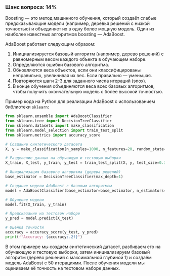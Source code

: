 ### Шанс вопроса: 14%

Boosting — это метод машинного обучения, который создаёт слабые предсказывающие модели (например, деревья решений с низкой точностью) и объединяет их в одну более мощную модель. Один из наиболее известных алгоритмов boosting — AdaBoost.

AdaBoost работает следующим образом:
1. Инициализируется базовый алгоритм (например, дерево решений) с равномерным весом каждого объекта в обучающем наборе.
2. Определяются ошибки базового алгоритма.
3. Обновляются веса объектов, если они классифицированы неправильно, увеличивая их вес. Если правильно — уменьшая.
4. Повторяются шаги 2-3 для заданного числа итераций (эпох).
5. В конце обучения объединяются веса всех базовых алгоритмов, чтобы получить окончательную модель с более высокой точностью.

Пример кода на Python для реализации AdaBoost с использованием библиотеки `sklearn`:
```python
from sklearn.ensemble import AdaBoostClassifier
from sklearn.tree import DecisionTreeClassifier
from sklearn.datasets import make_classification
from sklearn.model_selection import train_test_split
from sklearn.metrics import accuracy_score

# Создание синтетического датасета
X, y = make_classification(n_samples=1000, n_features=20, random_state=42)

# Разделение данных на обучающую и тестовую выборки
X_train, X_test, y_train, y_test = train_test_split(X, y, test_size=0.3, random_state=42)

# Инициализация базового алгоритма (дерева решений)
base_estimator = DecisionTreeClassifier(max_depth=1)

# Создание модели AdaBoost с базовым алгоритмом
model = AdaBoostClassifier(base_estimator=base_estimator, n_estimators=50)

# Обучение модели
model.fit(X_train, y_train)

# Предсказание на тестовом наборе
y_pred = model.predict(X_test)

# Оценка точности
accuracy = accuracy_score(y_test, y_pred)
print(f"Accuracy: {accuracy:.2f}")
```
В этом примере мы создаём синтетический датасет, разбиваем его на обучающую и тестовую выборки, затем инициализируем базовый алгоритм (дерево решений с максимальной глубиной 1) и создаём модель AdaBoost с 50 итерациями. После обучения модели мы оцениваем её точность на тестовом наборе данных.